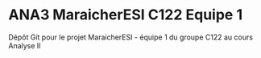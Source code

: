 # ANA3 MaraicherESI C122 Equipe 1

Dépôt Git pour le projet MaraicherESI - équipe 1 du groupe C122 au cours Analyse II